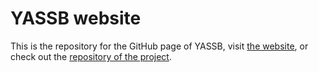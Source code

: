 # YASSB website

This is the repository for the GitHub page of YASSB, visit [the website](https://yassb-foss.github.io/), or check out the [repository of the project](https://github.com/YASSB-FOSS/yassb).